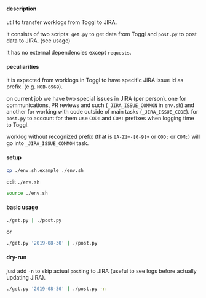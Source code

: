 
#### description

util to transfer worklogs from Toggl to JIRA.

it consists of two scripts: `get.py` to get data from Toggl and `post.py` to post data to JIRA. (see usage)

it has no external dependencies except `requests`.


#### peculiarities

it is expected from worklogs in Toggl to have specific JIRA issue id as prefix. (e.g. `MOB-6969`).

on current job we have two special issues in JIRA (per person). one for communications, PR reviews and such (`_JIRA_ISSUE_COMMON` in `env.sh`) and another for working with code outside of main tasks (`_JIRA_ISSUE_CODE`). for `post.py` to account for them use `COD:` and `COM:` prefixes when logging time to Toggl.

worklog without recognized prefix (that is `[A-Z]+-[0-9]+` or `COD:` or `COM:`) will go into `_JIRA_ISSUE_COMMON` task.

#### setup

```sh
cp ./env.sh.example ./env.sh
```

edit `./env.sh`

```sh
source ./env.sh
```

#### basic usage

```sh
./get.py | ./post.py
```

or

```sh
./get.py '2019-08-30' | ./post.py
```

#### dry-run

just add `-n` to skip actual `post`ing to JIRA (useful to see logs before actually updating JIRA).

```sh
./get.py '2019-08-30' | ./post.py -n
```

